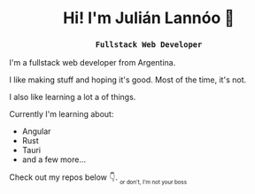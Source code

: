 
<h1 align="center"> Hi! I'm Julián Lannóo 👋 </h1>
<h3 align="center"> <code> Fullstack Web Developer </code> </h3>  
I'm a fullstack web developer from Argentina.

I like making stuff and hoping it's good. Most of the time, it's not.

I also like learning a lot a of things.  

Currently I'm learning about:
- Angular
- Rust
- Tauri
- and a few more...

Check out my repos below 👇. <sub><sub>  or don't, I'm not your boss </sub></sub>

